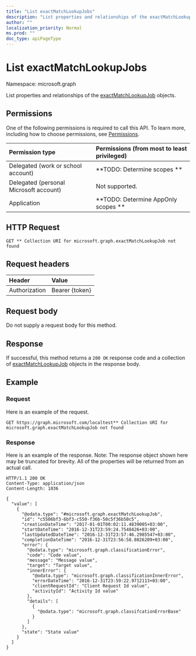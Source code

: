 ```yaml
---
title: "List exactMatchLookupJobs"
description: "List properties and relationships of the exactMatchLookupJob objects."
author: ""
localization_priority: Normal
ms.prod: ""
doc_type: apiPageType
---
```


# List exactMatchLookupJobs

Namespace: microsoft.graph

List properties and relationships of the [exactMatchLookupJob](../resources/exactmatchlookupjob.md) objects.

## Permissions
One of the following permissions is required to call this API. To learn more, including how to choose permissions, see [Permissions](/concepts/permissions-reference.md).

|Permission type|Permissions (from most to least privileged)|
|:---|:---|
|Delegated (work or school account)|**TODO: Determine scopes **|
|Delegated (personal Microsoft account)|Not supported.|
|Application|**TODO: Determine AppOnly scopes **|

## HTTP Request
<!-- {
  "blockType": "ignored"
}
-->
``` http
GET ** Collection URI for microsoft.graph.exactMatchLookupJob not found
```

## Request headers
|Header|Value|
|:---|:---|
|Authorization|Bearer {token}|

## Request body
Do not supply a request body for this method.

## Response
If successful, this method returns a `200 OK` response code and a collection of [exactMatchLookupJob](../resources/exactmatchlookupjob.md) objects in the response body.

## Example

### Request
Here is an example of the request.
<!-- {
  "blockType": "request",
  "name": "get_exactmatchlookupjob"
}
-->
``` http
GET https://graph.microsoft.com/localtest** Collection URI for microsoft.graph.exactMatchLookupJob not found
```

### Response
Here is an example of the response. Note: The response object shown here may be truncated for brevity. All of the properties will be returned from an actual call.
<!-- {
  "blockType": "response",
  "truncated": true,
  "@odata.type": "collection(microsoft.graph.exactmatchlookupjob)"
}
-->
``` http
HTTP/1.1 200 OK
Content-Type: application/json
Content-Length: 1036

{
  "value": [
    {
      "@odata.type": "#microsoft.graph.exactMatchLookupJob",
      "id": "c5506bf3-6bf3-c550-f36b-50c5f36b50c5",
      "creationDateTime": "2017-01-01T00:02:11.4839005+03:00",
      "startDateTime": "2016-12-31T23:59:24.7548426+03:00",
      "lastUpdatedDateTime": "2016-12-31T23:57:46.2985547+03:00",
      "completionDateTime": "2016-12-31T23:56:58.8026209+03:00",
      "error": {
        "@odata.type": "microsoft.graph.classificationError",
        "code": "Code value",
        "message": "Message value",
        "target": "Target value",
        "innerError": {
          "@odata.type": "microsoft.graph.classificationInnerError",
          "errorDateTime": "2016-12-31T23:59:22.9712113+03:00",
          "clientRequestId": "Client Request Id value",
          "activityId": "Activity Id value"
        },
        "details": [
          {
            "@odata.type": "microsoft.graph.classifcationErrorBase"
          }
        ]
      },
      "state": "State value"
    }
  ]
}
```

